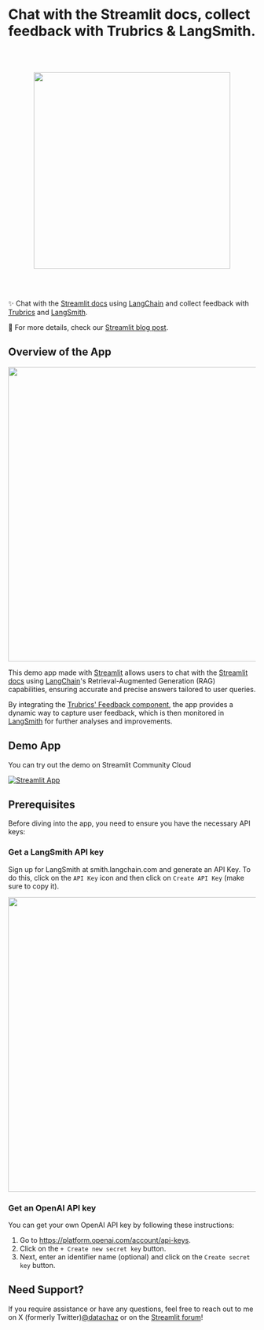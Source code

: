 # Chat with the Streamlit docs, collect feedback with Trubrics & LangSmith.

<br>
<br>

<p align="center">
  <img src="https://github.com/CharlyWargnier/LangchainRAG-Trubrics-Langsmith/assets/27242399/e4e7f7b0-228a-4e36-9cec-e0df4c072e43" width="400">
</p>

<br>
<br>

✨ Chat with the [Streamlit docs](https://docs.streamlit.io/) using [LangChain](https://www.langchain.com/) and collect feedback with [Trubrics](https://github.com/trubrics/streamlit-feedback) and [LangSmith](https://www.langchain.com/langsmith).

📖 For more details, check our [Streamlit blog post](https://blog.streamlit.io/).

## Overview of the App

<p align="center">
  <img src="https://github.com/CharlyWargnier/LangchainRAG-Trubrics-Langsmith/assets/27242399/28b28ff9-c289-4c66-b44d-f99bc4f1c0ba" width="600">
</p>

This demo app made with [Streamlit](https://streamlit.io/) allows users to chat with the [Streamlit docs](https://docs.streamlit.io/) using [LangChain](https://www.langchain.com/)'s Retrieval-Augmented Generation (RAG) capabilities, ensuring accurate and precise answers tailored to user queries.

By integrating the [Trubrics' Feedback component](https://github.com/trubrics/streamlit-feedback), the app provides a dynamic way to capture user feedback, which is then monitored in [LangSmith](https://www.langchain.com/langsmith) for further analyses and improvements.

## Demo App

You can try out the demo on Streamlit Community Cloud

[![Streamlit App](https://static.streamlit.io/badges/streamlit_badge_black_white.svg)](https://rag-chatbot-with-user-feedback.streamlit.app/)

## Prerequisites

Before diving into the app, you need to ensure you have the necessary API keys:

### Get a LangSmith API key

Sign up for LangSmith at smith.langchain.com and generate an API Key.
To do this, click on the `API Key` icon and then click on `Create API Key` (make sure to copy it).

<p align="center">
  <img src="https://github.com/CharlyWargnier/LangchainRAG-Trubrics-Langsmith/assets/27242399/95ea6ca4-7ddf-4ed6-913f-56d4d9f114c4" width="600">
</p>

### Get an OpenAI API key

You can get your own OpenAI API key by following these instructions:
1. Go to https://platform.openai.com/account/api-keys.
2. Click on the `+ Create new secret key` button.
3. Next, enter an identifier name (optional) and click on the `Create secret key` button.

## Need Support?

If you require assistance or have any questions, feel free to reach out to me on X (formerly Twitter)[@datachaz](https://twitter.com/datachaz) or on the [Streamlit forum](https://discuss.streamlit.io/)!


